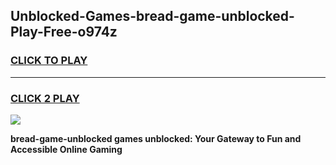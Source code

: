 
## Unblocked-Games-bread-game-unblocked-Play-Free-o974z
<h3>
<a href="https://premium76.site?title=bread-game-unblocked&ref=10A">CLICK TO PLAY</a></h3>
<hr>

<h3>
<a href="https://premium76.site?title=bread-game-unblocked&ref=10A">CLICK 2 PLAY</a>
  
</h3>

<a href="https://premium76.site?title=bread-game-unblocked&ref=10A"><img src="https://clearcache.store/games.png"></a>


**bread-game-unblocked games unblocked: Your Gateway to Fun and Accessible Online Gaming**
